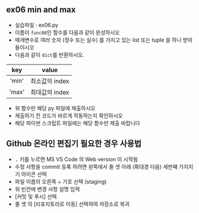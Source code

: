 ## ex06 min and max
* 실습파일 : ex06.py
* 이름이 `func06`인 함수를 다음과 같이 완성하시오
* 매개변수로 여러 숫자 (정수 또는 실수) 를 가지고 있는 list 또는 tuple 을 하나 받아 들이시오
* 다음과 같이 `dict`를 반환하시오.

|key | value|
|:------:|:------:|
|'min' | 최소값의 index|
|'max' | 최대값의 index|

* 위 함수만 해당 py 파일에 제출하시오
* 제출하기 전 코드가 바르게 작동하는지 확인하시오
* 해당 파이썬 스크립트 파일에는 해당 함수만 제출 바랍니다
## Github 온라인 편집기 필요한 경우 사용법
* <kbd>.</kbd> 키를 누르면 MS VS Code 의 Web version 이 시작됨
* 수정 사항을 commit 등록 하려면 왼쪽에서 줄 셋 아래 (확대경 다음) 세번째 가지치기 아이콘 선택
* 파일 이름의 오른쪽 + 기호 선택 (staging)
* 위 빈칸에 변경 사항 설명 입력
* [커밋 및 푸시] 선택
* 줄 셋 의 [리포지토리로 이동] 선택하여 저장소로 복귀

